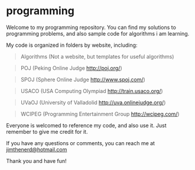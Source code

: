 programming
===========

Welcome to my programming repository. You can find my solutions to programming problems, and also sample code for algorithms i am learning.

My code is organized in folders by website, including:
> Algorithms (Not a website, but templates for useful algorithms)

> POJ (Peking Online Judge http://poj.org/)

> SPOJ (Sphere Online Judge http://www.spoj.com/)

> USACO (USA Computing Olympiad http://train.usaco.org/)

> UVaOJ (University of Valladolid http://uva.onlinejudge.org/)

> WCIPEG (Programming Entertainment Group http://wcipeg.com/)

Everyone is welcomed to reference my code, and also use it. Just remember to give me credit for it. 

If you have any questions or comments, you can reach me at jimthenerd@hotmail.com

Thank you and have fun!
